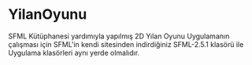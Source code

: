 # YilanOyunu
SFML Kütüphanesi yardımıyla yapılmış 2D Yılan Oyunu
Uygulamanın çalışması için SFML'in kendi sitesinden indirdiğiniz SFML-2.5.1 klasörü ile Uygulama klasörleri aynı yerde olmalıdır.

